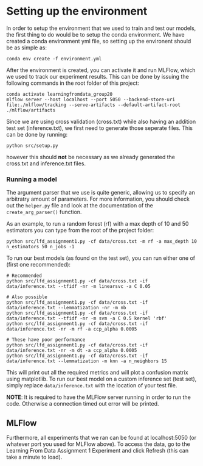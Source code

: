 # Setting up the environment

In order to setup the environment that we used to train and test our models, the first thing to do would be to setup the conda environment.
We have created a conda environment yml file, so setting up the environent should be as simple as:
```{bash}
conda env create -f environment.yml
```
After the environment is created, you can activate it and run MLFlow, which we used to track our experiment results.
This can be done by issuing the following commands in the root folder of this project:
```{bash}
conda activate learningfromdata_group20
mlflow server --host localhost --port 5050 --backend-store-uri file:./mlflow/tracking --serve-artifacts --default-artifact-root ./mlflow/artifacts
```
Since we are using cross validation (cross.txt) while also having an addition test set (inference.txt), we first need to generate those seperate files.
This can be done by running:
```{bash}
python src/setup.py
```
however this should **not** be necessary as we already generated the cross.txt and inference.txt files.

### Running a model
The argument parser that we use is quite generic, allowing us to specify an arbitratry amount of parameters. For more information, you should check out the ```helper.py``` file and look at the documentation of the  ```create_arg_parser()``` function.

As an example, to run a random forest (rf) with a max depth of 10 and 50 estimators you can type from the root of the project folder:
```{bash}
python src/lfd_assignment1.py -cf data/cross.txt -m rf -a max_depth 10 n_estimators 50 n_jobs -1
```

To run our best models (as found on the test set), you can run either one of (first one recommended):
```{bash}
# Recommended
python src/lfd_assignment1.py -cf data/cross.txt -if data/inference.txt --tfidf -nr -m linearsvc -a C 0.05

# Also possible
python src/lfd_assignment1.py -cf data/cross.txt -if data/inference.txt --lemmatization -nr -m nb
python src/lfd_assignment1.py -cf data/cross.txt -if data/inference.txt --tfidf -nr -m svm -a C 0.5 kernel 'rbf'
python src/lfd_assignment1.py -cf data/cross.txt -if data/inference.txt -nr -m rf -a ccp_alpha 0.0005

# These have poor performance
python src/lfd_assignment1.py -cf data/cross.txt -if data/inference.txt -nr -m dt -a ccp_alpha 0.0005
python src/lfd_assignment1.py -cf data/cross.txt -if data/inference.txt --lemmatization -m knn -a n_neighbors 15
```

This will print out all the required metrics and will plot a confusion matrix using matplotlib.
To run our best model on a custom inference set (test set), simply replace ```data/inference.txt``` with the location of your test file.

**NOTE**: It is required to have the MLFlow server running in order to run the code. Otherwise a connection timed out error will be printed.

## MLFlow
Furthermore, all experiments that we ran can be found at localhost:5050 (or whatever port you used for MLFlow above).
To access the data, go to the Learning From Data Assignment 1 Experiment and click Refresh (this can take a minute to load).
